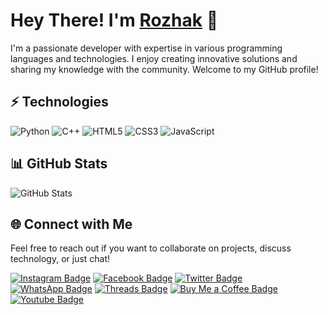 # Hey There! I'm [Rozhak](https://github.com/RozhakXD) 👋

I'm a passionate developer with expertise in various programming languages and technologies. I enjoy creating innovative solutions and sharing my knowledge with the community. Welcome to my GitHub profile!

## ⚡ Technologies

![Python](https://img.shields.io/badge/-Python-black?style=flat-square&logo=Python)
![C++](https://img.shields.io/badge/-C++-00599C?style=flat-square&logo=c)
![HTML5](https://img.shields.io/badge/-HTML5-E34F26?style=flat-square&logo=html5&logoColor=white)
![CSS3](https://img.shields.io/badge/-CSS3-1572B6?style=flat-square&logo=css3)
![JavaScript](https://img.shields.io/badge/-JavaScript-black?style=flat-square&logo=javascript)

## 📊 GitHub Stats

![GitHub Stats](https://github-readme-stats.vercel.app/api?username=RozhakXD&count_private=true&show_icons=true&include_all_commits=true)

## 🌐 Connect with Me

Feel free to reach out if you want to collaborate on projects, discuss technology, or just chat!

[![Instagram Badge](https://img.shields.io/badge/-rozhak_official-purple?style=flat-square&logo=instagram&logoColor=white&link=https://www.instagram.com/rozhak_official)](https://www.instagram.com/rozhak_official)
[![Facebook Badge](https://img.shields.io/badge/-rozhak.xyz-blue?style=flat-square&logo=facebook&logoColor=white&link=https://www.facebook.com/rozhak.xyz)](https://www.facebook.com/rozhak.xyz)
[![Twitter Badge](https://img.shields.io/badge/-rozhak_official-black?style=flat-square&logo=x&logoColor=white&link=https://x.com/rozhak_official)]([https://twitter.com/rozhak_official](https://x.com/rozhak_official))
[![WhatsApp Badge](https://img.shields.io/badge/-08384792xxxx-25D366?style=flat-square&logo=whatsapp&logoColor=white&link=https://wa.me/6283847921480)](https://wa.me/6283847921480)
[![Threads Badge](https://img.shields.io/badge/-rozhak_official-black?style=flat-square&logo=threads&logoColor=white&link=https://www.threads.net/@rozhak_official)](https://www.threads.net/@rozhak_official)
[![Buy Me a Coffee Badge](https://img.shields.io/badge/-rozhak_official-FFDD00?style=flat-square&logo=buy-me-a-coffee&logoColor=black&link=https://trakteer.id/rozhak_official/tip)](https://trakteer.id/rozhak_official/tip)
[![Youtube Badge](https://img.shields.io/badge/-rozhakid-darkred?style=flat-square&logo=youtube&logoColor=white&link=https://www.youtube.com/c/rozhakid)](https://www.youtube.com/c/rozhakid)
